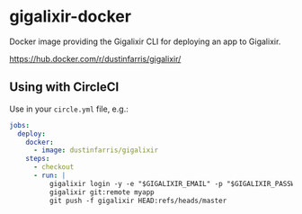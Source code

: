# gigalixir-docker

Docker image providing the Gigalixir CLI for deploying an app to Gigalixir.

https://hub.docker.com/r/dustinfarris/gigalixir/


## Using with CircleCI

Use in your `circle.yml` file, e.g.:

```yml
jobs:
  deploy:
    docker:
      - image: dustinfarris/gigalixir
    steps:
      - checkout
      - run: |
          gigalixir login -y -e "$GIGALIXIR_EMAIL" -p "$GIGALIXIR_PASSWORD"
          gigalixir git:remote myapp
          git push -f gigalixir HEAD:refs/heads/master
```
